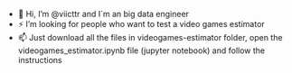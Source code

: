 - 👋 Hi, I’m @viicttr and I´m an big data engineer 
- ⚡ I’m looking for people who want to test a video games estimator 
- 📫 Just download all the files in videogames-estimator folder, open the videogames_estimator.ipynb file (jupyter notebook) and follow the instructions 

<!---
viicttr/viicttr is a ✨ special ✨ repository because its `README.md` (this file) appears on your GitHub profile.
You can click the Preview link to take a look at your changes.
--->

